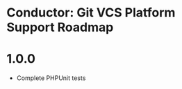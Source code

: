 Conductor: Git VCS Platform Support Roadmap
=======================

# 1.0.0
- Complete PHPUnit tests
